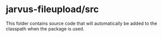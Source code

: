 # jarvus-fileupload/src

This folder contains source code that will automatically be added to the classpath when
the package is used.
